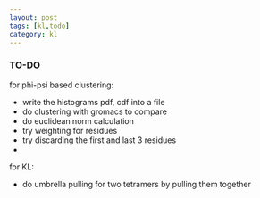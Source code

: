 ```yaml
---
layout: post
tags: [kl,todo]
category: kl
---
```


### TO-DO
for phi-psi based clustering:
- write the histograms pdf, cdf into a file
- do clustering with gromacs to compare
- do euclidean norm calculation
- try weighting for residues
- try discarding the first and last 3 residues
- 

for KL:
- do umbrella pulling for two tetramers by pulling them together
